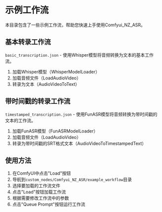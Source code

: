 # 示例工作流

本目录包含了一些示例工作流，帮助您快速上手使用Comfyui_NZ_ASR。

## 基本转录工作流

`basic_transcription.json` - 使用Whisper模型将音频转换为文本的基本工作流。

1. 加载Whisper模型（WhisperModelLoader）
2. 加载音频文件（LoadAudioVideo）
3. 转录为文本（AudioVideoToText）

## 带时间戳的转录工作流

`timestamped_transcription.json` - 使用FunASR模型将音频转换为带时间戳的文本的工作流。

1. 加载FunASR模型（FunASRModelLoader）
2. 加载音频文件（LoadAudioVideo）
3. 转录为带时间戳的SRT格式文本（AudioVideoToTimestampedText）

## 使用方法

1. 在ComfyUI中点击"Load"按钮
2. 导航到`custom_nodes/Comfyui_NZ_ASR/example_workflow`目录
3. 选择要加载的工作流文件
4. 点击"Load"按钮加载工作流
5. 根据需要修改工作流中的参数
6. 点击"Queue Prompt"按钮运行工作流